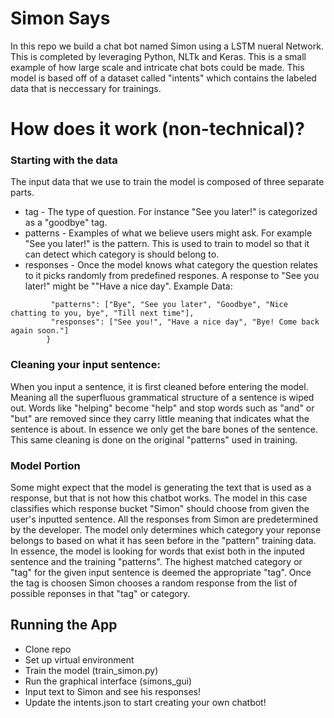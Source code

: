 # Simon Says
In this repo we build a chat bot named Simon using a LSTM nueral Network. This is completed by leveraging Python, NLTk and Keras. This is a small example of how large scale and intricate chat bots could be made. This model is based off of a dataset called "intents" which contains the labeled data that is neccessary for trainings.

# How does it work (non-technical)?

### Starting with the data
The input data that we use to train the model is composed of three separate parts.
- tag - The type of question. For instance "See you later!" is categorized as a "goodbye" tag. 
- patterns - Examples of what we believe users might ask. For example "See you later!" is the pattern. This is used to train to model so that it can detect which category is should belong to. 
- responses - Once the model knows what category the question relates to it picks randomly from predefined respones. A response to "See you later!" might be ""Have a nice day".
Example Data:
```{"tag": "goodbye",
         "patterns": ["Bye", "See you later", "Goodbye", "Nice chatting to you, bye", "Till next time"],
         "responses": ["See you!", "Have a nice day", "Bye! Come back again soon."]
        }
```
### Cleaning your input sentence:
When you input a sentence, it is first cleaned before entering the model. Meaning all the superfluous grammatical structure of a sentence is wiped out. Words like "helping" become "help" and stop words  such as "and" or "but" are removed since they carry little meaning that indicates what the sentence is about. In essence we only get the bare bones of the sentence. This same cleaning is done on the original "patterns" used in training.
### Model Portion
Some might expect that the model is generating the text that is used as a response, but that is not how this chatbot works. The model in this case classifies which response bucket "Simon" should choose from given the user's inputted sentence. All the responses from Simon are predetermined by the developer. The model only determines which category your reponse belongs to based on what it has seen before in the "pattern" training data. In essence, the model is looking for words that exist both in the inputed sentence and the training "patterns". The highest matched category or "tag" for the given input sentence is deemed the appropriate "tag". Once the tag is choosen Simon chooses a random response from the list of possible reponses in that "tag" or category.



## Running the App
- Clone repo
- Set up virtual environment
- Train the model (train_simon.py) 
- Run the graphical interface (simons_gui)
- Input text to Simon and see his responses!
- Update the intents.json to start creating your own chatbot!
